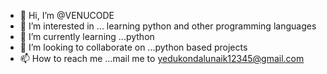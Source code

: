- 👋 Hi, I’m @VENUCODE
- 👀 I’m interested in ... learning python and other programming languages
- 🌱 I’m currently learning ...python 
- 💞️ I’m looking to collaborate on ...python based projects
- 📫 How to reach me ...mail me to yedukondalunaik12345@gmail.com


